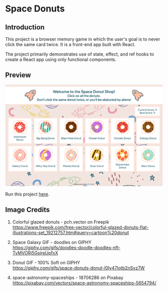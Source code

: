 # Space Donuts

## Introduction

This project is a browser memory game in which the user's goal is to never click the same card twice. It is a front-end app built with React.

The project primarily demonstrates use of state, effect, and ref hooks to create a React app using only functional components.

## Preview

[![Space Donuts preview](./public/preview.png)](https://xsherryhe.github.io/memory-card-game/)

Run this project [here](https://xsherryhe.github.io/memory-card-game/).

## Image Credits

1. Colorful glazed donuts - pch.vector on Freepik  
https://www.freepik.com/free-vector/colorful-glazed-donuts-flat-illustrations-set_19212757.htm#query=cartoon%20donut

2. Space Galaxy GIF - doodles on GIPHY  
https://giphy.com/gifs/doodles-doodle-doodles-nft-TvMVORj5GsjreUpfxX

3. Donut GIF - 100% Soft on GIPHY  
https://giphy.com/gifs/space-donuts-donut-l0Iy47Iotb2nSvz7W

4. space-astronomy-spaceships - 18706286 on Pixabay
https://pixabay.com/vectors/space-astronomy-spaceships-5654794/
